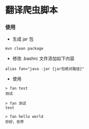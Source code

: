 # 翻译爬虫脚本
### 使用
* 生成 jar 包
~~~
mvn clean package
~~~
* 修改 .bashrc 文件添加如下内容
~~~
alias fan="java -jar {jar包绝对路径}"
~~~
* 使用
~~~
> fan test
测试

> fan 测试
test

> fan hello world
你好，世界 
